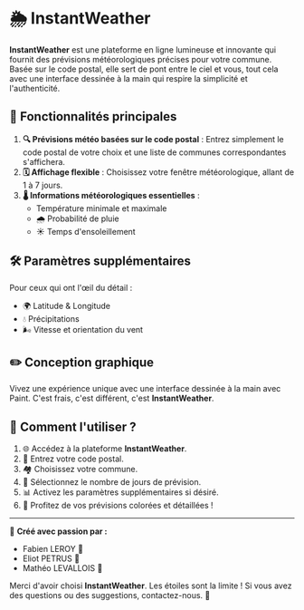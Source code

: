 # 🌦 InstantWeather

**InstantWeather** est une plateforme en ligne lumineuse et innovante qui fournit des prévisions météorologiques précises pour votre commune. Basée sur le code postal, elle sert de pont entre le ciel et vous, tout cela avec une interface dessinée à la main qui respire la simplicité et l'authenticité.

## 🌟 Fonctionnalités principales

1. **🔍 Prévisions météo basées sur le code postal** : Entrez simplement le code postal de votre choix et une liste de communes correspondantes s'affichera.
2. **🗓 Affichage flexible** : Choisissez votre fenêtre météorologique, allant de 1 à 7 jours.
3. **🌡 Informations météorologiques essentielles** :
   - Température minimale et maximale
   - 🌧 Probabilité de pluie
   - ☀️ Temps d'ensoleillement

## 🛠 Paramètres supplémentaires

Pour ceux qui ont l'œil du détail :
- 🌍 Latitude & Longitude
- 💧 Précipitations
- 🌬 Vitesse et orientation du vent

## ✏️ Conception graphique

Vivez une expérience unique avec une interface dessinée à la main avec Paint. C'est frais, c'est différent, c'est **InstantWeather**.

## 🚀 Comment l'utiliser ?

1. 🌐 Accédez à la plateforme **InstantWeather**.
2. 🔢 Entrez votre code postal.
3. 🏘 Choisissez votre commune.
4. 📅 Sélectionnez le nombre de jours de prévision.
5. 📊 Activez les paramètres supplémentaires si désiré.
6. 🌈 Profitez de vos prévisions colorées et détaillées !

---

🌟 **Créé avec passion par :** 
- Fabien LEROY 🚀
- Eliot PETRUS 🌌
- Mathéo LEVALLOIS 🌠

Merci d'avoir choisi **InstantWeather**. Les étoiles sont la limite ! Si vous avez des questions ou des suggestions, contactez-nous. 💌